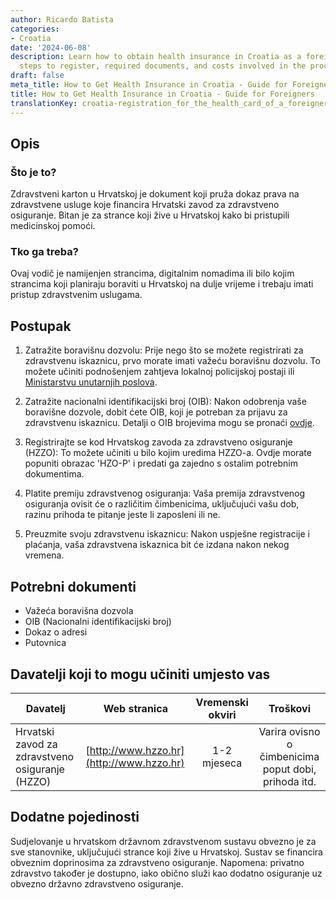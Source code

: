 ```yaml
---
author: Ricardo Batista
categories:
- Croatia
date: '2024-06-08'
description: Learn how to obtain health insurance in Croatia as a foreigner, including
  steps to register, required documents, and costs involved in the process.
draft: false
meta_title: How to Get Health Insurance in Croatia - Guide for Foreigners
title: How to Get Health Insurance in Croatia - Guide for Foreigners
translationKey: croatia-registration_for_the_health_card_of_a_foreigner
---
```



## Opis
### Što je to?
Zdravstveni karton u Hrvatskoj je dokument koji pruža dokaz prava na zdravstvene usluge koje financira Hrvatski zavod za zdravstveno osiguranje. Bitan je za strance koji žive u Hrvatskoj kako bi pristupili medicinskoj pomoći.

### Tko ga treba?
Ovaj vodič je namijenjen strancima, digitalnim nomadima ili bilo kojim strancima koji planiraju boraviti u Hrvatskoj na dulje vrijeme i trebaju imati pristup zdravstvenim uslugama.

## Postupak
1. Zatražite boravišnu dozvolu: Prije nego što se možete registrirati za zdravstvenu iskaznicu, prvo morate imati važeću boravišnu dozvolu. To možete učiniti podnošenjem zahtjeva lokalnoj policijskoj postaji ili [Ministarstvu unutarnjih poslova](http://www.mup.hr/1266.aspx).

2. Zatražite nacionalni identifikacijski broj (OIB): Nakon odobrenja vaše boravišne dozvole, dobit ćete OIB, koji je potreban za prijavu za zdravstvenu iskaznicu. Detalji o OIB brojevima mogu se pronaći [ovdje](http://www.porezna-uprava.hr/en/Pages/oib.aspx).

3. Registrirajte se kod Hrvatskog zavoda za zdravstveno osiguranje (HZZO): To možete učiniti u bilo kojim uredima HZZO-a. Ovdje morate popuniti obrazac 'HZO-P' i predati ga zajedno s ostalim potrebnim dokumentima.

4. Platite premiju zdravstvenog osiguranja: Vaša premija zdravstvenog osiguranja ovisit će o različitim čimbenicima, uključujući vašu dob, razinu prihoda te pitanje jeste li zaposleni ili ne.

5. Preuzmite svoju zdravstvenu iskaznicu: Nakon uspješne registracije i plaćanja, vaša zdravstvena iskaznica bit će izdana nakon nekog vremena.

## Potrebni dokumenti
- Važeća boravišna dozvola
- OIB (Nacionalni identifikacijski broj)
- Dokaz o adresi
- Putovnica

## Davatelji koji to mogu učiniti umjesto vas

| Davatelj                |         Web stranica                     |  Vremenski okviri |       Troškovi      |
| ------------------- | ------------------------------- | :--------: | :--------: |
| Hrvatski zavod za zdravstveno osiguranje (HZZO) |  [http://www.hzzo.hr](http://www.hzzo.hr)    |  1-2 mjeseca   | Varira ovisno o čimbenicima poput dobi, prihoda itd. |

## Dodatne pojedinosti
Sudjelovanje u hrvatskom državnom zdravstvenom sustavu obvezno je za sve stanovnike, uključujući strance koji žive u Hrvatskoj. Sustav se financira obveznim doprinosima za zdravstveno osiguranje. Napomena: privatno zdravstvo također je dostupno, iako obično služi kao dodatno osiguranje uz obvezno državno zdravstveno osiguranje.